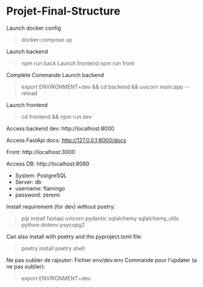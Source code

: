# Projet-Final-Structure

Launch docker config

> docker-compose up

Launch backend
> npm run back
Launch frontend
> npm run front

Complete Commande
Launch backend
> export ENVIRONMENT=dev && cd backend && uvicorn main:app --reload

Launch frontend
> cd frontend && npm run dev

Access backend dev: http://localhost:8000

Access FastApi docs: http://127.0.0.1:8000/docs

Front: http://localhost:3000

Access DB: http://localhost:8080

- System: PostgreSQL
- Server: db
- username: flamingo
- password: zeremi

Install requirement (for dev) without poetry:

> pip install fastapi uvicorn pydantic sqlalchemy sqlalchemy_utils python-dotenv psycopg2

Can also install with poetry and the pyproject.toml file:
> poetry install
> poetry shell

Ne pas oublier de rajouter: 
Fichier env/dev.env
Commande pour l'updater (a ne pas oublier):
> export ENVIRONMENT=dev 